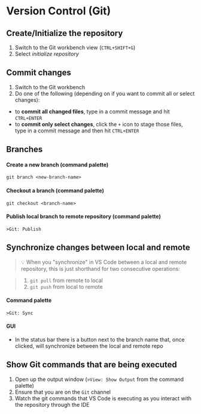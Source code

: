 # Version Control (Git)

## Create/Initialize the repository

1. Switch to the Git workbench view (`CTRL+SHIFT+G`)
2. Select *initialize repository*

## Commit changes

1. Switch to the Git workbench
2. Do one of the following (depending on if you want to commit all or select changes):
 - to **commit all changed files**, type in a commit message and hit `CTRL+ENTER`
 - to **commit only select changes**, click the `+` icon to stage those files, type in a commit message and then hit `CTRL+ENTER`
 
## Branches

#### Create a new branch (command palette)

`git branch <new-branch-name>`

#### Checkout a branch (command palette)

`git checkout <branch-name>`

#### Publish local branch to remote repository (command palette)

`>Git: Publish`

## Synchronize changes between local and remote

> :bulb: When you "synchronize" in VS Code between a local and remote repository, this is just shorthand for two consecutive operations:

> 1. `git pull` from remote to local
> 2. `git push` from local to remote

#### Command palette

`>Git: Sync`

#### GUI

- In the status bar there is a button next to the branch name that, once clicked, will synchronize between the local and remote repo
 
## Show Git commands that are being executed

1. Open up the output window (`>View: Show Output` from the command palette)
2. Ensure that you are on the `Git` channel
3. Watch the git commands that VS Code is executing as you interact with the repository through the IDE